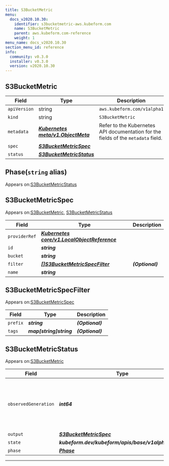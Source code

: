 ```yaml
---
title: S3BucketMetric
menu:
  docs_v2020.10.30:
    identifier: s3bucketmetric-aws.kubeform.com
    name: S3BucketMetric
    parent: aws.kubeform.com-reference
    weight: 1
menu_name: docs_v2020.10.30
section_menu_id: reference
info:
  community: v0.3.0
  installer: v0.3.0
  version: v2020.10.30
---
```


## S3BucketMetric
| Field | Type | Description |
| ------ | ----- | ----------- |
| `apiVersion` | string | `aws.kubeform.com/v1alpha1` |
|    `kind` | string | `S3BucketMetric` |
| `metadata` | ***[Kubernetes meta/v1.ObjectMeta](https://v1-18.docs.kubernetes.io/docs/reference/generated/kubernetes-api/v1.18/#objectmeta-v1-meta)***|Refer to the Kubernetes API documentation for the fields of the `metadata` field.|
| `spec` | ***[S3BucketMetricSpec](#s3bucketmetricspec)***||
| `status` | ***[S3BucketMetricStatus](#s3bucketmetricstatus)***||
## Phase(`string` alias)

Appears on:[S3BucketMetricStatus](#s3bucketmetricstatus)

## S3BucketMetricSpec

Appears on:[S3BucketMetric](#s3bucketmetric), [S3BucketMetricStatus](#s3bucketmetricstatus)

| Field | Type | Description |
| ------ | ----- | ----------- |
| `providerRef` | ***[Kubernetes core/v1.LocalObjectReference](https://v1-18.docs.kubernetes.io/docs/reference/generated/kubernetes-api/v1.18/#localobjectreference-v1-core)***||
| `id` | ***string***||
| `bucket` | ***string***||
| `filter` | ***[[]S3BucketMetricSpecFilter](#s3bucketmetricspecfilter)***| ***(Optional)*** |
| `name` | ***string***||
## S3BucketMetricSpecFilter

Appears on:[S3BucketMetricSpec](#s3bucketmetricspec)

| Field | Type | Description |
| ------ | ----- | ----------- |
| `prefix` | ***string***| ***(Optional)*** |
| `tags` | ***map[string]string***| ***(Optional)*** |
## S3BucketMetricStatus

Appears on:[S3BucketMetric](#s3bucketmetric)

| Field | Type | Description |
| ------ | ----- | ----------- |
| `observedGeneration` | ***int64***| ***(Optional)*** Resource generation, which is updated on mutation by the API Server.|
| `output` | ***[S3BucketMetricSpec](#s3bucketmetricspec)***| ***(Optional)*** |
| `state` | ***kubeform.dev/kubeform/apis/base/v1alpha1.State***| ***(Optional)*** |
| `phase` | ***[Phase](#phase)***| ***(Optional)*** |
---
